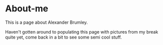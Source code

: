 # About-me

This is a page about Alexander Brumley.

Haven't gotten around to populating this page with pictures from my break quite yet, come back in a bit to see some semi cool stuff.

